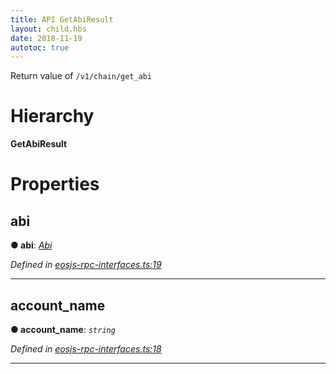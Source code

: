 ```yaml
---
title: API GetAbiResult 
layout: child.hbs
date: 2018-11-19
autotoc: true
---
```


Return value of `/v1/chain/get_abi`

# Hierarchy

**GetAbiResult**

# Properties

<a id="abi"></a>

##  abi

**● abi**: *[Abi](_eosjs_rpc_interfaces_.abi.md)*

*Defined in [eosjs-rpc-interfaces.ts:19](https://github.com/EOSIO/eosjs/blob/e5ca122/src/eosjs-rpc-interfaces.ts#L19)*

___
<a id="account_name"></a>

##  account_name

**● account_name**: *`string`*

*Defined in [eosjs-rpc-interfaces.ts:18](https://github.com/EOSIO/eosjs/blob/e5ca122/src/eosjs-rpc-interfaces.ts#L18)*

___
